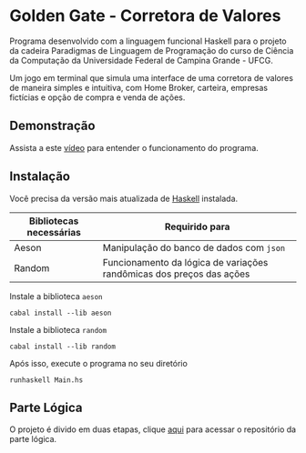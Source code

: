 # Golden Gate - Corretora de Valores

Programa desenvolvido com a linguagem funcional Haskell para o projeto da cadeira Paradigmas de Linguagem de Programação do curso de Ciência da Computação da Universidade Federal de Campina Grande - UFCG.

Um jogo em terminal que simula uma interface de uma corretora de valores de maneira simples e intuitiva, com Home Broker, carteira, empresas fictícias e opção de compra e venda de ações.


## Demonstração
Assista a este [vídeo](https://www.youtube.com/watch?v=G0oL7a8rMmM) para entender o funcionamento do programa.

## Instalação
Você precisa da versão mais atualizada de [Haskell](https://www.haskell.org/ghcup/install/) instalada.


|Bibliotecas necessárias|Requirido para|
|-----------------------|--------------|
| Aeson                 |Manipulação do banco de dados com `json`|
| Random                |Funcionamento da lógica de variações randômicas dos preços das ações|


Instale a biblioteca `aeson`

    cabal install --lib aeson

Instale a biblioteca `random`

    cabal install --lib random

Após isso, execute o programa no seu diretório

    runhaskell Main.hs


## Parte Lógica

O projeto é divido em duas etapas, clique [aqui](https://github.com/ProjetoPLP/ProjetoPLPProlog) para acessar o repositório da parte lógica.